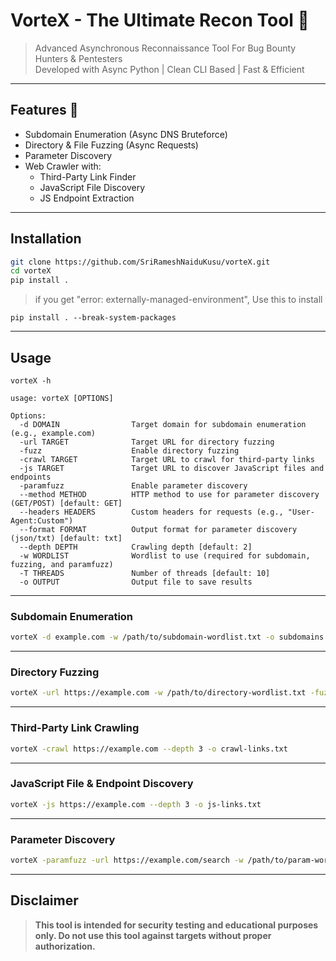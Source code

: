 # VorteX - The Ultimate Recon Tool 🚀

> Advanced Asynchronous Reconnaissance Tool For Bug Bounty Hunters & Pentesters  
> Developed with Async Python | Clean CLI Based | Fast & Efficient  

---

## Features 🚀

- Subdomain Enumeration (Async DNS Bruteforce)
- Directory & File Fuzzing (Async Requests)
- Parameter Discovery
- Web Crawler with:
  - Third-Party Link Finder
  - JavaScript File Discovery
  - JS Endpoint Extraction

---

## Installation

```bash
git clone https://github.com/SriRameshNaiduKusu/vorteX.git
cd vorteX
pip install .

```
>if you get "error: externally-managed-environment", Use this to install

```
pip install . --break-system-packages
```
---

## Usage

```
vorteX -h
```
```
usage: vorteX [OPTIONS]

Options:
  -d DOMAIN                Target domain for subdomain enumeration (e.g., example.com)
  -url TARGET              Target URL for directory fuzzing
  -fuzz                    Enable directory fuzzing
  -crawl TARGET            Target URL to crawl for third-party links
  -js TARGET               Target URL to discover JavaScript files and endpoints
  -paramfuzz               Enable parameter discovery
  --method METHOD          HTTP method to use for parameter discovery (GET/POST) [default: GET]
  --headers HEADERS        Custom headers for requests (e.g., "User-Agent:Custom")
  --format FORMAT          Output format for parameter discovery (json/txt) [default: txt]
  --depth DEPTH            Crawling depth [default: 2]
  -w WORDLIST              Wordlist to use (required for subdomain, fuzzing, and paramfuzz)
  -T THREADS               Number of threads [default: 10]
  -o OUTPUT                Output file to save results
```
---

### Subdomain Enumeration

```bash
vorteX -d example.com -w /path/to/subdomain-wordlist.txt -o subdomains.txt
```

---

### Directory Fuzzing

```bash
vorteX -url https://example.com -w /path/to/directory-wordlist.txt -fuzz -o directories.txt
```

---

### Third-Party Link Crawling

```bash
vorteX -crawl https://example.com --depth 3 -o crawl-links.txt
```

---

### JavaScript File & Endpoint Discovery

```bash
vorteX -js https://example.com --depth 3 -o js-links.txt
```

---

### Parameter Discovery

```bash
vorteX -paramfuzz -url https://example.com/search -w /path/to/param-wordlist.txt --method GET --headers "User-Agent:Mozilla/5.0" --format json -o params.json
```
---
## Disclaimer

>**This tool is intended for security testing and educational purposes only. Do not use this tool against targets without proper authorization.**



